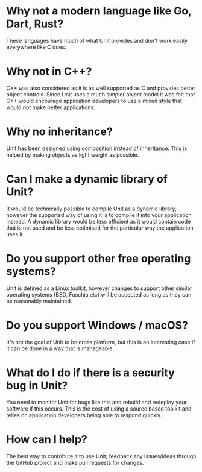 # Why not a modern language like Go, Dart, Rust?

These languages have much of what Unit provides and don't work easily everywhere like C does.

# Why not in C++?

C++ was also considered as it is as well supported as C and provides better object controls.
Since Unit uses a much simpler object model it was felt that C++ would encourage application
developers to use a mixed style that would not make better applications.

# Why no inheritance?

Unit has been designed using composition instead of inheritance. This is helped by making objects
as light weight as possible.

# Can I make a dynamic library of Unit?

It would be technically possible to compile Unit as a dynamic library, however the supported way of
using it is to compile it into your application instead. A dynamic library would be less efficient
as it would contain code that is not used and be less optimised for the particular way the
application uses it.

# Do you support other free operating systems?

Unit is defined as a Linux toolkit, however changes to support other similar operating systems (BSD,
Fuschia etc) will be accepted as long as they can be reasonably maintained.

# Do you support Windows / macOS?

It's not the goal of Unit to be cross platform, but this is an interesting case if it can be done in
a way that is manageable.

# What do I do if there is a security bug in Unit?

You need to monitor Unit for bugs like this and rebuild and redeploy your software if this occurs.
This is the cost of using a source based toolkit and relies on application developers being able to
respond quickly.

# How can I help?

The best way to contribute it to use Unit, feedback any issues/ideas through the GitHub project and
make pull requests for changes.
